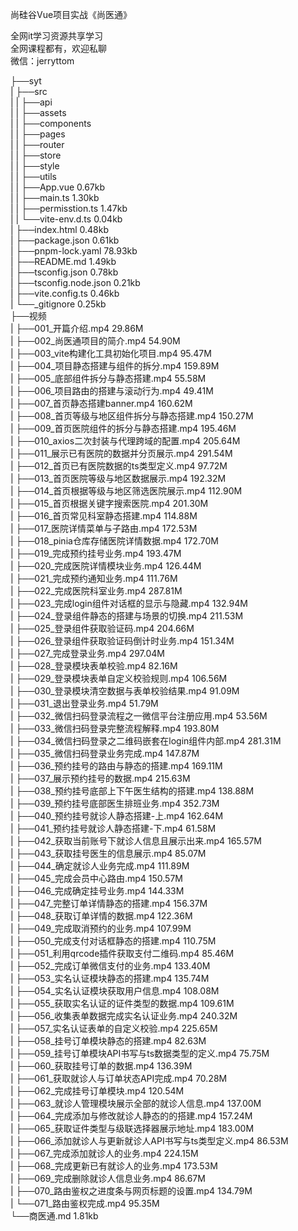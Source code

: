 尚硅谷Vue项目实战《尚医通》

全网it学习资源共享学习<br>全网课程都有，欢迎私聊<br>微信：jerryttom<br>

├──syt<br> | ├──src<br> | | ├──api<br> | | ├──assets<br> | | ├──components<br> | | ├──pages<br> | | ├──router<br> | | ├──store<br> | | ├──style<br> | | ├──utils<br> | | ├──App.vue 0.67kb<br> | | ├──main.ts 1.30kb<br> | | ├──permisstion.ts 1.47kb<br> | | └──vite-env.d.ts 0.04kb<br> | ├──index.html 0.48kb<br> | ├──package.json 0.61kb<br> | ├──pnpm-lock.yaml 78.93kb<br> | ├──README.md 1.49kb<br> | ├──tsconfig.json 0.78kb<br> | ├──tsconfig.node.json 0.21kb<br> | ├──vite.config.ts 0.46kb<br> | └──_gitignore 0.25kb<br> ├──视频<br> | ├──001_开篇介绍.mp4 29.86M<br> | ├──002_尚医通项目的简介.mp4 54.90M<br> | ├──003_vite构建化工具初始化项目.mp4 95.47M<br> | ├──004_项目静态搭建与组件的拆分.mp4 159.89M<br> | ├──005_底部组件拆分与静态搭建.mp4 55.58M<br> | ├──006_项目路由的搭建与滚动行为.mp4 49.41M<br> | ├──007_首页静态搭建banner.mp4 160.62M<br> | ├──008_首页等级与地区组件拆分与静态搭建.mp4 150.27M<br> | ├──009_首页医院组件的拆分与静态搭建.mp4 195.46M<br> | ├──010_axios二次封装与代理跨域的配置.mp4 205.64M<br> | ├──011_展示已有医院的数据并分页展示.mp4 291.54M<br> | ├──012_首页已有医院数据的ts类型定义.mp4 97.72M<br> | ├──013_首页医院等级与地区数据展示.mp4 192.32M<br> | ├──014_首页根据等级与地区筛选医院展示.mp4 112.90M<br> | ├──015_首页根据关键字搜索医院.mp4 201.30M<br> | ├──016_首页常见科室静态搭建.mp4 114.88M<br> | ├──017_医院详情菜单与子路由.mp4 172.53M<br> | ├──018_pinia仓库存储医院详情数据.mp4 172.70M<br> | ├──019_完成预约挂号业务.mp4 193.47M<br> | ├──020_完成医院详情模块业务.mp4 126.44M<br> | ├──021_完成预约通知业务.mp4 111.76M<br> | ├──022_完成医院科室业务.mp4 287.81M<br> | ├──023_完成login组件对话框的显示与隐藏.mp4 132.94M<br> | ├──024_登录组件静态的搭建与场景的切换.mp4 211.53M<br> | ├──025_登录组件获取验证码.mp4 204.66M<br> | ├──026_登录组件获取验证码倒计时业务.mp4 151.34M<br> | ├──027_完成登录业务.mp4 297.04M<br> | ├──028_登录模块表单校验.mp4 82.16M<br> | ├──029_登录模块表单自定义校验规则.mp4 106.56M<br> | ├──030_登录模块清空数据与表单校验结果.mp4 91.09M<br> | ├──031_退出登录业务.mp4 51.79M<br> | ├──032_微信扫码登录流程之一微信平台注册应用.mp4 53.56M<br> | ├──033_微信扫码登录完整流程解释.mp4 193.80M<br> | ├──034_微信扫码登录之二维码嵌套在login组件内部.mp4 281.31M<br> | ├──035_微信扫码登录业务完成.mp4 147.87M<br> | ├──036_预约挂号的路由与静态的搭建.mp4 169.11M<br> | ├──037_展示预约挂号的数据.mp4 215.63M<br> | ├──038_预约挂号底部上下午医生结构的搭建.mp4 138.88M<br> | ├──039_预约挂号底部医生排班业务.mp4 352.73M<br> | ├──040_预约挂号就诊人静态搭建-上.mp4 162.64M<br> | ├──041_预约挂号就诊人静态搭建-下.mp4 61.58M<br> | ├──042_获取当前账号下就诊人信息且展示出来.mp4 165.57M<br> | ├──043_获取挂号医生的信息展示.mp4 85.07M<br> | ├──044_确定就诊人业务完成.mp4 111.89M<br> | ├──045_完成会员中心路由.mp4 150.57M<br> | ├──046_完成确定挂号业务.mp4 144.33M<br> | ├──047_完整订单详情静态的搭建.mp4 156.37M<br> | ├──048_获取订单详情的数据.mp4 122.36M<br> | ├──049_完成取消预约的业务.mp4 107.99M<br> | ├──050_完成支付对话框静态的搭建.mp4 110.75M<br> | ├──051_利用qrcode插件获取支付二维码.mp4 85.46M<br> | ├──052_完成订单微信支付的业务.mp4 133.40M<br> | ├──053_实名认证模块静态的搭建.mp4 135.74M<br> | ├──054_实名认证模块获取用户信息.mp4 108.08M<br> | ├──055_获取实名认证的证件类型的数据.mp4 109.61M<br> | ├──056_收集表单数据完成实名认证业务.mp4 240.32M<br> | ├──057_实名认证表单的自定义校验.mp4 225.65M<br> | ├──058_挂号订单模块静态的搭建.mp4 82.63M<br> | ├──059_挂号订单模块API书写与ts数据类型的定义.mp4 75.75M<br> | ├──060_获取挂号订单的数据.mp4 136.39M<br> | ├──061_获取就诊人与订单状态API完成.mp4 70.28M<br> | ├──062_完成挂号订单模块.mp4 120.54M<br> | ├──063_就诊人管理模块展示全部的就诊人信息.mp4 137.00M<br> | ├──064_完成添加与修改就诊人静态的的搭建.mp4 157.24M<br> | ├──065_获取证件类型与级联选择器展示地址.mp4 183.00M<br> | ├──066_添加就诊人与更新就诊人API书写与ts类型定义.mp4 86.53M<br> | ├──067_完成添加就诊人的业务.mp4 224.15M<br> | ├──068_完成更新已有就诊人的业务.mp4 173.53M<br> | ├──069_完成删除就诊人信息业务.mp4 86.67M<br> | ├──070_路由鉴权之进度条与网页标题的设置.mp4 134.79M<br> | └──071_路由鉴权完成.mp4 95.35M<br> └──商医通.md 1.81kb